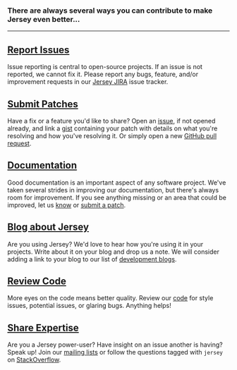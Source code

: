 ### There are always several ways you can contribute to make Jersey even better...

---

<h2><a class="headerlink" href="https://github.com/jersey/jersey/issues">
    <var class="icon-bug"></var> Report Issues
</a></h2>

Issue reporting is central to open-source projects. If an issue is not reported,
we cannot fix it. Please report any bugs, feature, and/or improvement requests in our
[Jersey JIRA][jersey-jira] issue tracker.


<h2><a class="headerlink" href="scm.html">
    <var class="icon-code-fork"></var> Submit Patches
</a></h2>

Have a fix or a feature you\'d like to share?  Open an [issue][jersey-jira], if not opened
already, and link a [gist][gist] containing your patch with details on what you\'re resolving
and how you\'ve resolving it. Or simply open a new [GitHub pull request][gpr].


<h2><a class="headerlink" href="https://jersey.github.io/documentation/latest/index.html">
    <var class="icon-pencil"></var> Documentation
</a></h2>

Good documentation is an important aspect of any software project. We\'ve
taken several strides in improving our documentation, but there\'s always room
for improvement.  If you see anything missing or an area that could be improved,
let us [know][jersey-jira] or [submit a patch][scm].


<h2><a class="headerlink" href="bloggers.html">
    <var class="icon-rss"></var> Blog about Jersey
</a></h2>

Are you using Jersey? We\'d love to hear how you\'re using it in your projects.
Write about it on your blog and drop us a note. We will consider adding a link
to your blog to our list of [development blogs][bloggers].


<h2><a class="headerlink" href="scm.html">
    <var class="icon-eye-open"></var> Review Code
</a></h2>

More eyes on the code means better quality.  Review our [code][scm] for style issues,
potential issues, or glaring bugs. Anything helps!


<h2><a class="headerlink" href="http://stackoverflow.com/questions/tagged/jersey">
    <var class="icon-comments"></var> Share Expertise
</a></h2>

Are you a Jersey power-user? Have insight on an issue another is having? Speak up!
Join our [mailing lists][list] or follow the questions tagged with `jersey` on
[StackOverflow][stack].


[stack]: http://stackoverflow.com/questions/tagged/jersey
[jersey-jira]: https://github.com/jersey/jersey/issues
[gist]: https://gist.github.com/
[gpr]: https://help.github.com/articles/using-pull-requests

[list]: mailing.html
[bloggers]: bloggers.html
[scm]: scm.html

